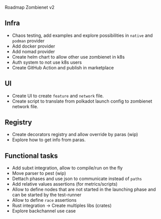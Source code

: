 Roadmap Zombienet v2

## Infra
- Chaos testing, add examples and explore possibilities in `native` and `podman` provider
- Add docker provider
- Add nomad provider
- Create helm chart to allow other use zombienet in k8s
- Auth system to not use k8s users
- Create GitHub Action and publish in marketplace


## UI
- Create UI to create `feature` and `network` file.
- Create script to translate from polkadot launch config to zombienet network file.

## Registry
- Create decorators registry and allow override by paras (wip)
- Explore how to get info from paras.

## Functional tasks

- Add subxt integration, allow to compile/run on the fly
- Move parser to pest (wip)
- Dettach phases and use json to communicate instead of `paths`
- Add relative values assertions (for metrics/scripts)
- Allow to define nodes that are not started in the launching phase and can be started by the test-runner
- Allow to define `race` assertions
- Rust integration -> Create multiples libs (crates)
- Explore backchannel use case

